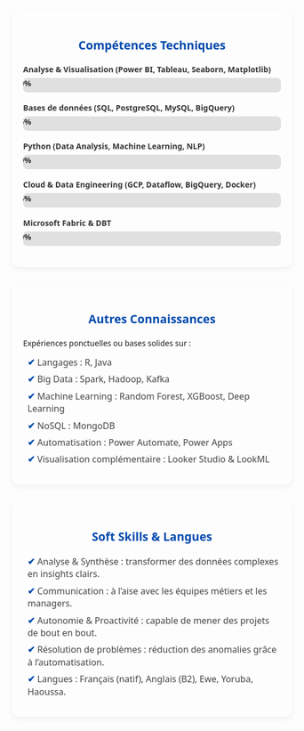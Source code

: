 <!-- COMPÉTENCES TECHNIQUES -->
# 

<div class="skills-section">
  <h2>Compétences Techniques</h2>

  <div class="skill">
    <span>Analyse & Visualisation (Power BI, Tableau, Seaborn, Matplotlib)</span>
    <div class="progress-bar">
      <div class="progress" data-width="90%"><span>90%</span></div>
    </div>
  </div>

  <div class="skill">
    <span>Bases de données (SQL, PostgreSQL, MySQL, BigQuery)</span>
    <div class="progress-bar">
      <div class="progress" data-width="85%"><span>85%</span></div>
    </div>
  </div>

  <div class="skill">
    <span>Python (Data Analysis, Machine Learning, NLP)</span>
    <div class="progress-bar">
      <div class="progress" data-width="80%"><span>80%</span></div>
    </div>
  </div>

  <div class="skill">
    <span>Cloud & Data Engineering (GCP, Dataflow, BigQuery, Docker)</span>
    <div class="progress-bar">
      <div class="progress" data-width="75%"><span>75%</span></div>
    </div>
  </div>

  <div class="skill">
    <span>Microsoft Fabric & DBT</span>
    <div class="progress-bar">
      <div class="progress" data-width="60%"><span>60%</span></div>
    </div>
  </div>
</div>

<!-- AUTRES OUTILS -->
<div class="other-tools-section">
  <h2>Autres Connaissances</h2>
  <p>Expériences ponctuelles ou bases solides sur :</p>
  <ul>
    <li>Langages : R, Java</li>
    <li>Big Data : Spark, Hadoop, Kafka</li>
    <li>Machine Learning : Random Forest, XGBoost, Deep Learning</li>
    <li>NoSQL : MongoDB</li>
    <li>Automatisation : Power Automate, Power Apps</li>
    <li>Visualisation complémentaire : Looker Studio & LookML</li>
  </ul>
</div>

<!-- COMPÉTENCES MÉTIER / SOFT SKILLS -->
<div class="soft-skills-section">
  <h2>Soft Skills & Langues</h2>
  <ul>
    <li>Analyse & Synthèse : transformer des données complexes en insights clairs.</li>
    <li>Communication : à l’aise avec les équipes métiers et les managers.</li>
    <li>Autonomie & Proactivité : capable de mener des projets de bout en bout.</li>
    <li>Résolution de problèmes : réduction des anomalies grâce à l’automatisation.</li>
    <li>Langues : Français (natif), Anglais (B2), Ewe, Yoruba, Haoussa.</li>
  </ul>
</div>

<style>
  .skills-section, .soft-skills-section, .other-tools-section {
    max-width: 800px;
    margin: 30px auto;
    padding: 20px;
    font-family: "Segoe UI", Arial, sans-serif;
    background: #fdfdfd;
    border-radius: 12px;
    box-shadow: 0 4px 12px rgba(0,0,0,0.05);
  }

  .skills-section h2, 
  .soft-skills-section h2, 
  .other-tools-section h2 {
    text-align: center;
    margin-bottom: 20px;
    color: #004aad;
  }

  .skill {
    margin-bottom: 18px;
  }

  .skill span {
    display: block;
    margin-bottom: 6px;
    font-weight: bold;
    color: #333;
  }

  .progress-bar {
    background: #e0e0e0;
    border-radius: 8px;
    overflow: hidden;
    height: 26px;
  }

  .progress {
    height: 100%;
    background: linear-gradient(90deg, #004aad, #1e90ff);
    display: flex;
    align-items: center;
    justify-content: center;
    color: #fff; /* Pourcentage en blanc */
    font-size: 0.9rem;
    font-weight: bold;
    border-radius: 8px 0 0 8px;
    width: 0; /* Départ à 0 */
    transition: width 1.8s ease-in-out;
  }

  .progress span {
    position: relative;
    z-index: 2;
  }

  .soft-skills-section ul, 
  .other-tools-section ul {
    list-style: none;
    padding: 0;
  }

  .soft-skills-section li, 
  .other-tools-section li {
    margin: 8px 0;
    padding-left: 8px;
    font-size: 1rem;
    color: #444;
    line-height: 1.4;
  }

  .soft-skills-section li::before, 
  .other-tools-section li::before {
    content: "✔ ";
    color: #004aad;
    font-weight: bold;
  }
</style>

<script>
  document.addEventListener("DOMContentLoaded", () => {
    const bars = document.querySelectorAll(".progress");

    const observer = new IntersectionObserver((entries, obs) => {
      entries.forEach(entry => {
        if (entry.isIntersecting) {
          const bar = entry.target;
          const finalWidth = bar.getAttribute("data-width");
          bar.style.width = finalWidth;
          obs.unobserve(bar); // ne rejoue pas l’animation après
        }
      });
    }, { threshold: 0.5 }); // déclenche à 50% visible

    bars.forEach(bar => {
      observer.observe(bar);
    });
  });
</script>



